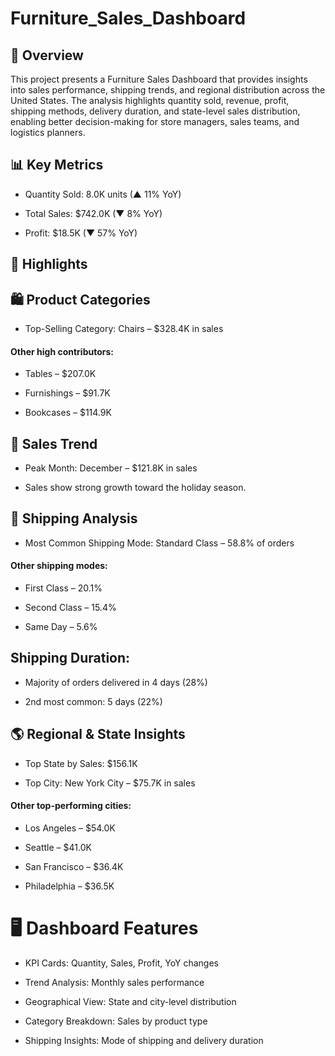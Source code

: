 # Furniture_Sales_Dashboard
## 📌 Overview

This project presents a Furniture Sales Dashboard that provides insights into sales performance, shipping trends, and regional distribution across the United States.
The analysis highlights quantity sold, revenue, profit, shipping methods, delivery duration, and state-level sales distribution, enabling better decision-making for store managers, sales teams, and logistics planners.

## 📊 Key Metrics

- Quantity Sold: 8.0K units (▲ 11% YoY)

- Total Sales: $742.0K (▼ 8% YoY)

- Profit: $18.5K (▼ 57% YoY)

## 🔑 Highlights
## 🛍️ Product Categories

- Top-Selling Category: Chairs – $328.4K in sales

#### Other high contributors:

- Tables – $207.0K

- Furnishings – $91.7K

- Bookcases – $114.9K

## 📅 Sales Trend

- Peak Month: December – $121.8K in sales

- Sales show strong growth toward the holiday season.

## 🚚 Shipping Analysis

- Most Common Shipping Mode: Standard Class – 58.8% of orders

#### Other shipping modes:

- First Class – 20.1%

- Second Class – 15.4%

- Same Day – 5.6%

## Shipping Duration:

- Majority of orders delivered in 4 days (28%)

- 2nd most common: 5 days (22%)

## 🌎 Regional & State Insights

- Top State by Sales: $156.1K

- Top City: New York City – $75.7K in sales

#### Other top-performing cities:

- Los Angeles – $54.0K

- Seattle – $41.0K

- San Francisco – $36.4K

- Philadelphia – $36.5K

# 🖥️ Dashboard Features

- KPI Cards: Quantity, Sales, Profit, YoY changes

- Trend Analysis: Monthly sales performance

- Geographical View: State and city-level distribution

- Category Breakdown: Sales by product type

- Shipping Insights: Mode of shipping and delivery duration

